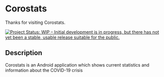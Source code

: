 # Corostats

Thanks for visiting Corostats. 

[![Project Status: WIP – Initial development is in progress, but there has not yet been a stable, usable release suitable for the public.](https://www.repostatus.org/badges/latest/wip.svg)](https://www.repostatus.org/#wip)

## Description

Corostats is an Android application which shows current statistics and information about the COVID-19 crisis
